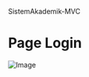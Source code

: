 SistemAkademik-MVC

# Page Login
![Image](https://github.com/user-attachments/assets/a72b9610-3638-4e2d-a4df-cc4f0ef2ba8d)

